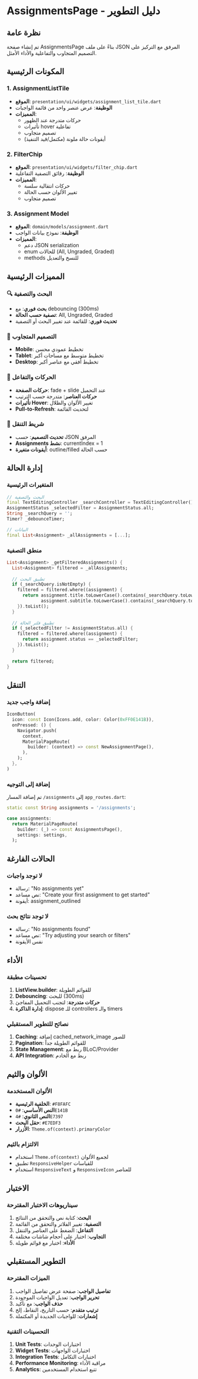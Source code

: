 # AssignmentsPage - دليل التطوير

## نظرة عامة

تم إنشاء صفحة AssignmentsPage بناءً على ملف JSON المرفق مع التركيز على التصميم المتجاوب والتفاعلية والأداء الأمثل.

## المكونات الرئيسية

### 1. AssignmentListTile
- **الموقع**: `presentation/ui/widgets/assignment_list_tile.dart`
- **الوظيفة**: عرض عنصر واحد من قائمة الواجبات
- **المميزات**:
  - حركات متدرجة عند الظهور
  - تأثيرات hover تفاعلية
  - تصميم متجاوب
  - أيقونات حالة ملونة (مكتمل/قيد التنفيذ)

### 2. FilterChip
- **الموقع**: `presentation/ui/widgets/filter_chip.dart`
- **الوظيفة**: رقائق التصفية التفاعلية
- **المميزات**:
  - حركات انتقالية سلسة
  - تغيير الألوان حسب الحالة
  - تصميم متجاوب

### 3. Assignment Model
- **الموقع**: `domain/models/assignment.dart`
- **الوظيفة**: نموذج بيانات الواجب
- **المميزات**:
  - دعم JSON serialization
  - enum للحالات (All, Ungraded, Graded)
  - methods للنسخ والتعديل

## المميزات الرئيسية

### 🔍 البحث والتصفية
- **بحث فوري**: مع debouncing (300ms)
- **تصفية حسب الحالة**: All, Ungraded, Graded
- **تحديث فوري**: للقائمة عند تغيير البحث أو التصفية

### 📱 التصميم المتجاوب
- **Mobile**: تخطيط عمودي محسن
- **Tablet**: تخطيط متوسط مع مساحات أكبر
- **Desktop**: تخطيط أفقي مع عناصر أكبر

### 🎨 الحركات والتفاعل
- **حركات الصفحة**: fade + slide عند التحميل
- **حركات العناصر**: متدرجة حسب الترتيب
- **تأثيرات Hover**: تغيير الألوان والظلال
- **Pull-to-Refresh**: لتحديث القائمة

### 🧭 شريط التنقل
- **تحديث التصميم**: حسب JSON المرفق
- **Assignments نشط**: currentIndex = 1
- **أيقونات متغيرة**: outline/filled حسب الحالة

## إدارة الحالة

### المتغيرات الرئيسية
```dart
// البحث والتصفية
final TextEditingController _searchController = TextEditingController();
AssignmentStatus _selectedFilter = AssignmentStatus.all;
String _searchQuery = '';
Timer? _debounceTimer;

// البيانات
final List<Assignment> _allAssignments = [...];
```

### منطق التصفية
```dart
List<Assignment> _getFilteredAssignments() {
  List<Assignment> filtered = _allAssignments;
  
  // تطبيق البحث
  if (_searchQuery.isNotEmpty) {
    filtered = filtered.where((assignment) {
      return assignment.title.toLowerCase().contains(_searchQuery.toLowerCase()) ||
             assignment.subtitle.toLowerCase().contains(_searchQuery.toLowerCase());
    }).toList();
  }
  
  // تطبيق فلتر الحالة
  if (_selectedFilter != AssignmentStatus.all) {
    filtered = filtered.where((assignment) {
      return assignment.status == _selectedFilter;
    }).toList();
  }
  
  return filtered;
}
```

## التنقل

### إضافة واجب جديد
```dart
IconButton(
  icon: const Icon(Icons.add, color: Color(0xFF0E141B)),
  onPressed: () {
    Navigator.push(
      context,
      MaterialPageRoute(
        builder: (context) => const NewAssignmentPage(),
      ),
    );
  },
)
```

### إضافة إلى التوجيه
تم إضافة المسار `/assignments` إلى `app_routes.dart`:
```dart
static const String assignments = '/assignments';

case assignments:
  return MaterialPageRoute(
    builder: (_) => const AssignmentsPage(),
    settings: settings,
  );
```

## الحالات الفارغة

### لا توجد واجبات
- رسالة: "No assignments yet"
- نص مساعد: "Create your first assignment to get started"
- أيقونة: assignment_outlined

### لا توجد نتائج بحث
- رسالة: "No assignments found"
- نص مساعد: "Try adjusting your search or filters"
- نفس الأيقونة

## الأداء

### تحسينات مطبقة
1. **ListView.builder**: للقوائم الطويلة
2. **Debouncing**: للبحث (300ms)
3. **حركات متدرجة**: لتجنب التحميل المفاجئ
4. **إدارة الذاكرة**: dispose للـ controllers والـ timers

### نصائح للتطوير المستقبلي
1. **Caching**: إضافة cached_network_image للصور
2. **Pagination**: للقوائم الطويلة جداً
3. **State Management**: ربط مع BLoC/Provider
4. **API Integration**: ربط مع الخادم

## الألوان والثيم

### الألوان المستخدمة
- **الخلفية الرئيسية**: `#F8FAFC`
- **النص الأساسي**: `#0E141B`
- **النص الثانوي**: `#4E7397`
- **حقل البحث**: `#E7EDF3`
- **الأزرار**: `Theme.of(context).primaryColor`

### الالتزام بالثيم
- استخدام `Theme.of(context)` لجميع الألوان
- تطبيق `ResponsiveHelper` للقياسات
- استخدام `ResponsiveText` و `ResponsiveIcon` للعناصر

## الاختبار

### سيناريوهات الاختبار المقترحة
1. **البحث**: كتابة نص والتحقق من النتائج
2. **التصفية**: تغيير الفلاتر والتحقق من القائمة
3. **التفاعل**: الضغط على العناصر والتنقل
4. **التجاوب**: اختبار على أحجام شاشات مختلفة
5. **الأداء**: اختبار مع قوائم طويلة

## التطوير المستقبلي

### الميزات المقترحة
1. **تفاصيل الواجب**: صفحة عرض تفاصيل الواجب
2. **تحرير الواجب**: تعديل الواجبات الموجودة
3. **حذف الواجب**: مع تأكيد
4. **ترتيب متقدم**: حسب التاريخ، النقاط، إلخ
5. **إشعارات**: للواجبات الجديدة أو المكتملة

### التحسينات التقنية
1. **Unit Tests**: اختبارات الوحدات
2. **Widget Tests**: اختبارات الواجهات
3. **Integration Tests**: اختبارات التكامل
4. **Performance Monitoring**: مراقبة الأداء
5. **Analytics**: تتبع استخدام المستخدمين 